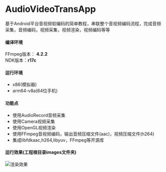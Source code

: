 # AudioVideoTransApp
基于Android平台音视频软编码的简单教程，串联整个音视频编码流程，完成音频采集，音频编码，视频采集，视频渲染，视频编码等等

#### 编译环境
FFmpeg版本： **4.2.2**    
NDK版本：**r17c** 
#### 运行环境
* x86(模拟器)
* arm64-v8a(64位手机)
#### 功能点
* 使用AudioRecord音频采集
* 使用Camera视频采集
* 使用OpenGL视频渲染
* 使用FFmpeg音视频编码，输出音频压缩文件(aac)，视频压缩文件(h264)
* 集成libfdkaac,h264,libyuv，FFmpeg等开源库
#### 运行效果(工程根目录images文件夹)
![渲染效果](https://github.com/wanglongsoft/AudioVideoTransApp/tree/master/images/display.png)
